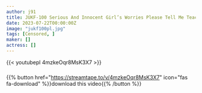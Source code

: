 ```yaml
---
author: j91
title: JUKF-100 Serious And Innocent Girl’s Worries Please Tell Me Teacher Riena-chan Ninomiya Riena
date: 2023-07-22T00:00:00Z
image: "jukf100pl.jpg"
tags: [Censored, ]
maker: []
actress: []
---
```



{{< youtubepl 4mzkeOqr8MsK3X7 >}}
###

{{% button href="https://streamtape.to/v/4mzkeOqr8MsK3X7" icon="fas fa-download" %}}download this video{{% /button %}}
